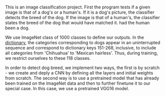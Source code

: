 This is an image classification project. First the program tests if a given image is that of a dog's or a human's. If it is a dog's picture,
the classifier detects the breed of the dog. If the image is that of a human's, the classifier states the breed of the dog that would have 
matched it. had the human been a dog. 

We use ImageNet class of 1000 classes to define our outputs. 
In the [dictionary](https://gist.github.com/yrevar/942d3a0ac09ec9e5eb3a), the categories corresponding to dogs appear in an uninterrupted 
sequence and correspond to dictionary keys 151-268, inclusive, to include all categories from 'Chihuahua' to 'Mexican hairless'. Thus, 
during training, we restrict ourselves to these 118 classes. 

In order to detect dog breed, we implement two ways, the first is by scratch - we create and deply a CNN by defining all the layers and initial
weights from scratch. The second way is to use a pretrained model that has already been trained on the ImageNet data and then to further finetune
it to our special case. In this case, we use a pretrained VGG16 model.
